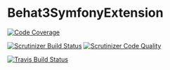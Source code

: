 # Behat3SymfonyExtension

[![Code Coverage](https://img.shields.io/scrutinizer/coverage/g/yoanm/Behat3SymfonyExtension.svg?label=Coverage)](https://scrutinizer-ci.com/g/yoanm/Behat3SymfonyExtension/?branch=master)

[![Scrutinizer Build Status](https://img.shields.io/scrutinizer/build/g/yoanm/Behat3SymfonyExtension.svg?label=Scrutinizer)](https://scrutinizer-ci.com/g/yoanm/Behat3SymfonyExtension/build-status/master) [![Scrutinizer Code Quality](https://img.shields.io/scrutinizer/g/yoanm/behat3SymfonyExtension.svg?label=Code%20quality)](https://scrutinizer-ci.com/g/yoanm/Behat3SymfonyExtension/?branch=master)

[![Travis Build Status](https://img.shields.io/travis/yoanm/Behat3SymfonyExtension.svg?label=travis)](https://travis-ci.org/yoanm/Behat3SymfonyExtension?label=Travis)
